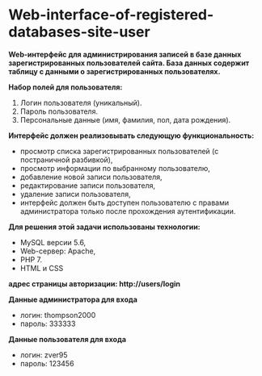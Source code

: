 # Web-interface-of-registered-databases-site-user
**Web-интерфейс для администрирования записей в базе данных зарегистрированных пользователей сайта.
База данных содержит таблицу с данными о зарегистрированных пользователях.**

**Набор полей для пользователя:**

1. Логин пользователя (уникальный).
2. Пароль пользователя.
3. Персональные данные (имя, фамилия, пол, дата рождения).

**Интерфейс должен реализовывать следующую функциональность:**

* просмотр списка зарегистрированных пользователей (с постраничной разбивкой),
* просмотр информации по выбранному пользователю,
* добавление новой записи пользователя,
* редактирование записи пользователя,
* удаление записи пользователя,
* интерфейс должен быть доступен пользователю с правами администратора только после прохождения аутентификации.

**Для решения этой задачи использованы технологии:**

* MySQL версии 5.6,
* Web-сервер: Apache, 
* PHP 7.
* HTML и CSS

**адрес страницы авторизации: http://users/login**

**Данные администратора для входа**
* логин: thompson2000
* пароль: 333333

**Данные пользователя для входа**
* логин: zver95
* пароль: 123456
